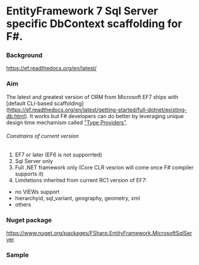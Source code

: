 # EntityFramework 7 Sql Server specific DbContext scaffolding for F#.

### Background

https://ef.readthedocs.org/en/latest/

### Aim

The latest and greatest version of ORM from Microsoft EF7 ships with [default CLI-based scaffolding] (https://ef.readthedocs.org/en/latest/getting-started/full-dotnet/existing-db.html). It works but F#
developers can do better by leveraging unique design time mechamism called ["Type Providers"](https://msdn.microsoft.com/en-us/library/hh156509.aspx).

###### Constrains of current version 

1. EF7 or later (EF6 is not supporrted)
2. Sql Server only
3. Full .NET framework only (Core CLR vesrion will come once F# compiler supports it)
4. Limitetions inherited from current RC1 version of EF7: 
  - no VIEWs support
  - hierarchyid, sql_variant, geography, geometry, xml
  - others



### Nuget package 

https://www.nuget.org/packages/FSharp.EntityFramework.MicrosoftSqlServer

### Sample
